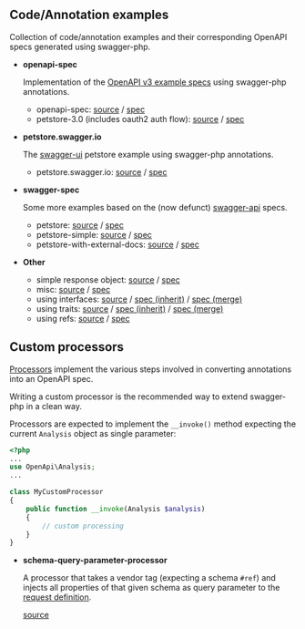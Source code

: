 ## Code/Annotation examples

Collection of code/annotation examples and their corresponding OpenAPI specs generated using swagger-php.

* **openapi-spec**
  
  Implementation of the [OpenAPI v3 example specs](https://github.com/OAI/OpenAPI-Specification/tree/master/examples/v3.0)
  using swagger-php annotations.
  
  * openapi-spec: [source](openapi-spec) / [spec](openapi-spec/openapi-spec.yaml)
  * petstore-3.0 (includes oauth2 auth flow): [source](petstore-3.0) / [spec](openapi-spec/petstore-3.0.yaml)
  
* **petstore.swagger.io**

  The [swagger-ui](http://petstore.swagger.io/) petstore example using swagger-php annotations.

  * petstore.swagger.io: [source](petstore.swagger.io) / [spec](petstore.swagger.io/petstore.swagger.io.yaml)

* **swagger-spec**

  Some more examples based on the (now defunct) [swagger-api](https://github.com/swagger-api/) specs.

  * petstore: [source](swagger-spec/petstore) / [spec](swagger-spec/petstore/petstore.yaml)
  * petstore-simple: [source](swagger-spec/petstore-simple)
    / [spec](swagger-spec/petstore-simple/petstore-simple.yaml)
  * petstore-with-external-docs: [source](swagger-spec/petstore-with-external-docs)
    / [spec](swagger-spec/petstore-with-external-docs/petstore-with-external-docs.yaml)
 
* **Other**

  * simple response object: [source](example-object) / [spec](example-object/example-object.yaml)
  * misc: [source](misc) / [spec](misc/misc.yaml)
  * using interfaces: [source](using-interfaces) 
    / [spec (inherit)](using-interfaces/using-interfaces-inherit.yaml)
    / [spec (merge)](using-interfaces/using-interfaces-merge.yaml) 
  * using traits: [source](using-traits)
    / [spec (inherit)](using-traits/using-traits-inherit.yaml)
    / [spec (merge)](using-traits/using-interfaces-merge.yaml) 
  * using refs: [source](using-refs) / [spec](using-refs/using-refs.yaml) 
  

## Custom processors

[Processors](../src/Processors) implement the various steps involved in converting annotations into an OpenAPI spec.

Writing a custom processor is the recommended way to extend swagger-php in a clean way.

Processors are expected to implement the `__invoke()` method expecting the current `Analysis` object as single parameter:

```php
<?php
...
use OpenApi\Analysis;
...

class MyCustomProcessor
{
    public function __invoke(Analysis $analysis)
    {
        // custom processing    
    }
}
``` 

* **schema-query-parameter-processor**

  A processor that takes a vendor tag (expecting a schema `#ref`) and injects all properties of that given schema as
  query parameter to the [request definition](schema-query-parameter-processor/app/ProductController.php).

  [source](schema-query-parameter-processor)
